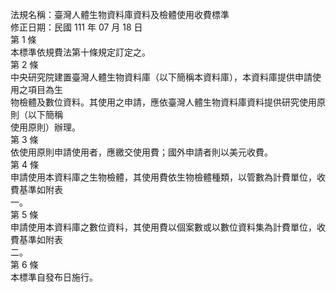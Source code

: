 法規名稱：臺灣人體生物資料庫資料及檢體使用收費標準  
修正日期：民國 111 年 07 月 18 日  
第 1 條  
本標準依規費法第十條規定訂定之。  
第 2 條  
中央研究院建置臺灣人體生物資料庫（以下簡稱本資料庫），本資料庫提供申請使用之項目為生  
物檢體及數位資料。其使用之申請，應依臺灣人體生物資料庫資料提供研究使用原則（以下簡稱  
使用原則）辦理。  
第 3 條  
依使用原則申請使用者，應繳交使用費；國外申請者則以美元收費。  
第 4 條  
申請使用本資料庫之生物檢體，其使用費依生物檢體種類，以管數為計費單位，收費基準如附表  
一。  
第 5 條  
申請使用本資料庫之數位資料，其使用費以個案數或以數位資料集為計費單位，收費基準如附表  
二。  
第 6 條  
本標準自發布日施行。  


